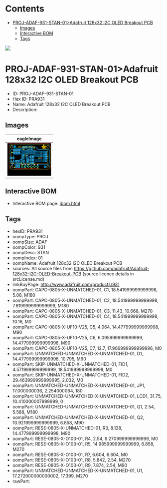 



Contents
========

* [PROJ-ADAF-931-STAN-01>Adafruit 128x32 I2C OLED Breakout PCB](#proj-adaf-931-stan-01adafruit-128x32-i2c-oled-breakout-pcb)
	* [Images](#images)
	* [Interactive BOM](#interactive-bom)
	* [Tags](#tags)
  
![][im]
# PROJ-ADAF-931-STAN-01>Adafruit 128x32 I2C OLED Breakout PCB

- ID: PROJ-ADAF-931-STAN-01
- Hex ID: PRA931
- Name: Adafruit 128x32 I2C OLED Breakout PCB
- Description: 

## Images
  
  

|eagleImage|
| :---: |
|[![eagleImage](eagleImage_140.png)](eagleImage_600.png)|

## Interactive BOM

- Interactive BOM page: [ibom.html](kicad/bom/ibom.html)

## Tags

- hexID: PRA931
- oompType: PROJ
- oompSize: ADAF
- oompColor: 931
- oompDesc: STAN
- oompIndex: 01
- oompName: Adafruit 128x32 I2C OLED Breakout PCB
- sources: All source files from https://github.com/adafruit/Adafruit-128x32-I2C-OLED-Breakout-PCB (source licence details in srcLicense.md)
- linkBuyPage: http://www.adafruit.com/products/931
- oompPart: CAPC-0805-X-UNMATCHED-01, C1, 18.541999999999998, 5.08, M180
- oompPart: CAPC-0805-X-UNMATCHED-01, C2, 18.541999999999998, 7.619999999999999, M180
- oompPart: CAPC-0805-X-UNMATCHED-01, C3, 11.43, 10.668, M270
- oompPart: CAPC-0805-X-UNMATCHED-01, C4, 18.541999999999998, 10.16, M0
- oompPart: CAPC-0805-X-UF10-V25, C5, 4.064, 14.477999999999998, M90
- oompPart: CAPC-0805-X-UF10-V25, C6, 6.095999999999999, 14.477999999999998, M90
- oompPart: CAPC-0805-X-UF10-V25, C7, 12.7, 17.906999999999996, M0
- oompPart: UNMATCHED-UNMATCHED-X-UNMATCHED-01, D1, 14.477999999999998, 10.795, M90
- oompPart: SKIP-UNMATCHED-X-UNMATCHED-01, FID1, 4.571999999999999, 18.541999999999998, M0
- oompPart: SKIP-UNMATCHED-X-UNMATCHED-01, FID2, 29.463999999999995, 2.032, M0
- oompPart: UNMATCHED-UNMATCHED-X-UNMATCHED-01, JP1, 17.000000036, 2.254000064, 180
- oompPart: UNMATCHED-UNMATCHED-X-UNMATCHED-01, LCD1, 31.75, 10.410000007999999, 0
- oompPart: UNMATCHED-UNMATCHED-X-UNMATCHED-01, Q1, 2.54, 5.588, M180
- oompPart: UNMATCHED-UNMATCHED-X-UNMATCHED-01, Q2, 10.921999999999999, 6.858, M90
- oompPart: RESE-0805-X-UNMATCHED-01, R3, 8.128, 14.477999999999998, M90
- oompPart: RESE-0805-X-O103-01, R4, 2.54, 9.270999999999999, M0
- oompPart: RESE-0805-X-O103-01, R5, 14.985999999999999, 6.858, M270
- oompPart: RESE-0805-X-O103-01, R7, 6.604, 6.604, M0
- oompPart: RESE-0805-X-O103-01, R8, 5.842, 2.54, M270
- oompPart: RESE-0805-X-O103-01, R9, 7.874, 2.54, M90
- oompPart: UNMATCHED-UNMATCHED-X-UNMATCHED-01, U1, 17.272000000000002, 17.399, M270
- rawPart: 



[im]: eagleImage_450.png
